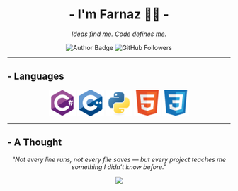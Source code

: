 <h1 align="center">- I'm Farnaz 👩‍💻 -</h1>
<p align="center"><i>Ideas find me. Code defines me.</i></p>

<p align="center">
  <img src="https://img.shields.io/badge/Author-Farnaztr-pink" alt="Author Badge" />
  <img src="https://img.shields.io/github/followers/farnaztr?style=social&label=Followers" alt="GitHub Followers" />
</p>

---

## - Languages 

<p align="center">
  <img src="https://raw.githubusercontent.com/devicons/devicon/master/icons/csharp/csharp-original.svg" width="60" height="60" alt="C#"/>
  <img src="https://raw.githubusercontent.com/devicons/devicon/master/icons/cplusplus/cplusplus-original.svg" width="60" height="60" alt="C++"/>
    <img src="https://raw.githubusercontent.com/devicons/devicon/master/icons/python/python-original.svg" width="60" height="60" alt="Python"/>
  <img src="https://raw.githubusercontent.com/devicons/devicon/master/icons/html5/html5-original.svg" width="60" height="60" alt="HTML5"/>
  <img src="https://raw.githubusercontent.com/devicons/devicon/master/icons/css3/css3-original.svg" width="60" height="60" alt="CSS3"/>
</p>


---

## - A Thought

<p align="center">
  <i>"Not every line runs, not every file saves — but every project teaches me something I didn’t know before."</i>
</p>

<p align="center">
  <img src="https://capsule-render.vercel.app/api?type=waving&color=0:ff6ec4,100:7873f5&height=120&section=footer" />
</p>
